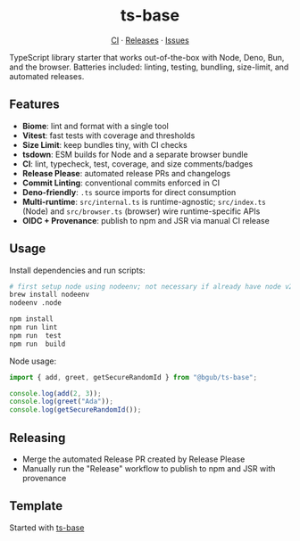 <h1 align="center" style="text-align: center; width: fit-content; margin-left: auto; margin-right: auto;">ts-base</h1>

<p align="center">
  <a href="https://github.com/dkhunt27/action-nx-command-wrapper/actions">CI</a>
  ·
  <a href="https://github.com/dkhunt27/action-nx-command-wrapper/releases">Releases</a>
  ·
  <a href="https://github.com/dkhunt27/action-nx-command-wrapper/issues">Issues</a>
</p>

<span align="center">

</span>

TypeScript library starter that works out-of-the-box with Node, Deno, Bun, and the browser. Batteries included: linting, testing, bundling, size-limit, and automated releases.

## Features

- **Biome**: lint and format with a single tool
- **Vitest**: fast tests with coverage and thresholds
- **Size Limit**: keep bundles tiny, with CI checks
- **tsdown**: ESM builds for Node and a separate browser bundle
- **CI**: lint, typecheck, test, coverage, and size comments/badges
- **Release Please**: automated release PRs and changelogs
- **Commit Linting**: conventional commits enforced in CI
- **Deno-friendly**: `.ts` source imports for direct consumption
- **Multi-runtime**: `src/internal.ts` is runtime-agnostic; `src/index.ts` (Node) and `src/browser.ts` (browser) wire runtime-specific APIs
- **OIDC + Provenance**: publish to npm and JSR via manual CI release

## Usage

Install dependencies and run scripts:

```bash
# first setup node using nodeenv; not necessary if already have node v20+ installed
brew install nodeenv
nodeenv .node

npm install
npm run lint
npm run  test
npm run  build
```

Node usage:

```ts
import { add, greet, getSecureRandomId } from "@bgub/ts-base";

console.log(add(2, 3));
console.log(greet("Ada"));
console.log(getSecureRandomId());
```

## Releasing

- Merge the automated Release PR created by Release Please
- Manually run the "Release" workflow to publish to npm and JSR with provenance

## Template

Started with [ts-base](https://github.com/bgub/ts-base)